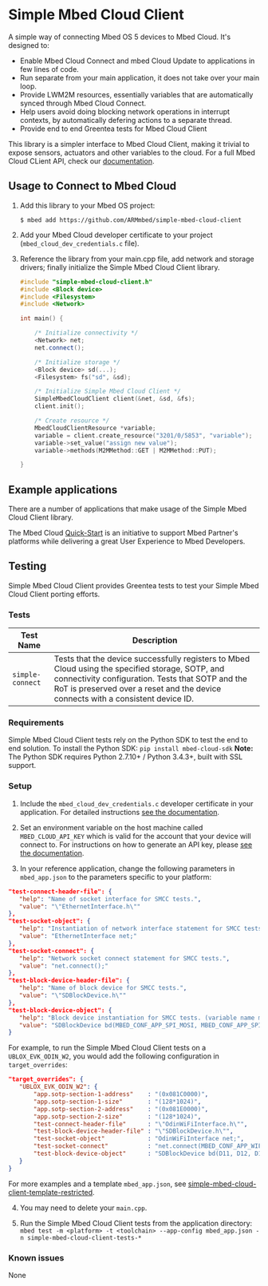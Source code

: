 # Simple Mbed Cloud Client

A simple way of connecting Mbed OS 5 devices to Mbed Cloud. It's designed to:

* Enable Mbed Cloud Connect and mbed Cloud Update to applications in few lines of code.
* Run separate from your main application, it does not take over your main loop.
* Provide LWM2M resources, essentially variables that are automatically synced through Mbed Cloud Connect.
* Help users avoid doing blocking network operations in interrupt contexts, by automatically defering actions to a separate thread.
* Provide end to end Greentea tests for Mbed Cloud Client

This library is a simpler interface to Mbed Cloud Client, making it trivial to expose sensors, actuators and other variables to the cloud. For a full Mbed Cloud CLient API, check our [documentation](https://cloud.mbed.com/docs/current/mbed-cloud-client/index.html).

## Usage to Connect to Mbed Cloud

1. Add this library to your Mbed OS project:

    ```
    $ mbed add https://github.com/ARMmbed/simple-mbed-cloud-client
    ```
    
1. Add your Mbed Cloud developer certificate to your project (`mbed_cloud_dev_credentials.c` file).

1. Reference the library from your main.cpp file, add network and storage drivers; finally initialize the Simple Mbed Cloud Client library.

    ```cpp
    #include "simple-mbed-cloud-client.h"
    #include <Block device>
    #include <Filesystem>
    #include <Network>

    int main() {
    
        /* Initialize connectivity */
        <Network> net;
        net.connect();
    
        /* Initialize storage */
        <Block device> sd(...);
        <Filesystem> fs("sd", &sd);

        /* Initialize Simple Mbed Cloud Client */
        SimpleMbedCloudClient client(&net, &sd, &fs);
        client.init();

        /* Create resource */        
        MbedCloudClientResource *variable;
        variable = client.create_resource("3201/0/5853", "variable");
        variable->set_value("assign new value");
        variable->methods(M2MMethod::GET | M2MMethod::PUT);

    }
    ```
   
## Example applications
  
  There are a number of applications that make usage of the Simple Mbed Cloud Client library.
  
  The Mbed Cloud [Quick-Start](https://cloud.mbed.com/quick-start) is an initiative to support Mbed Partner's platforms while delivering a great User Experience to Mbed Developers.  

## Testing

Simple Mbed Cloud Client provides Greentea tests to test your Simple Mbed Cloud Client porting efforts. 

### Tests

| **Test Name** | **Description** |
| ------------- | ------------- |
| `simple-connect` | Tests that the device successfully registers to Mbed Cloud using the specified storage, SOTP, and connectivity configuration. Tests that SOTP and the RoT is preserved over a reset and the device connects with a consistent device ID.  |

### Requirements
 Simple Mbed Cloud Client tests rely on the Python SDK to test the end to end solution. 
 To install the Python SDK:
`pip install mbed-cloud-sdk`
 **Note:** The Python SDK requires Python 2.7.10+ / Python 3.4.3+, built with SSL support.
 
 ### Setup
 
 1. Include the `mbed_cloud_dev_credentials.c` developer certificate in your application. For detailed instructions [see the documentation](https://cloud.mbed.com/docs/current/connecting/provisioning-development-devices.html#creating-and-downloading-a-developer-certificate).
 
 2. Set an environment variable on the host machine called `MBED_CLOUD_API_KEY` which is valid for the account that your device will connect to. For instructions on how to generate an API key, please [see the documentation](https://cloud.mbed.com/docs/current/integrate-web-app/api-keys.html#generating-an-api-key).
 
 3. In your reference application, change the following parameters in `mbed_app.json` to the parameters specific to your platform:
 ```json      
"test-connect-header-file": {
    "help": "Name of socket interface for SMCC tests.",
    "value": "\"EthernetInterface.h\""
},
"test-socket-object": {
    "help": "Instantiation of network interface statement for SMCC tests. (variable name must be net)",
    "value": "EthernetInterface net;"
},
"test-socket-connect": {
    "help": "Network socket connect statement for SMCC tests.",
    "value": "net.connect();"
},
"test-block-device-header-file": {
    "help": "Name of block device for SMCC tests.",
    "value": "\"SDBlockDevice.h\""
},
"test-block-device-object": {
    "help": "Block device instantiation for SMCC tests. (variable name must be bd)",
    "value": "SDBlockDevice bd(MBED_CONF_APP_SPI_MOSI, MBED_CONF_APP_SPI_MISO, MBED_CONF_APP_SPI_CLK, MBED_CONF_APP_SPI_CS);"
}
```
For example, to run the Simple Mbed Cloud Client tests on a `UBLOX_EVK_ODIN_W2`, you would add the following configuration in `target_overrides`:
 ```json
"target_overrides": {
    "UBLOX_EVK_ODIN_W2": {
        "app.sotp-section-1-address"    : "(0x081C0000)",
        "app.sotp-section-1-size"       : "(128*1024)",
        "app.sotp-section-2-address"    : "(0x081E0000)",
        "app.sotp-section-2-size"       : "(128*1024)",
        "test-connect-header-file"      : "\"OdinWiFiInterface.h\"",
        "test-block-device-header-file" : "\"SDBlockDevice.h\"",
        "test-socket-object"            : "OdinWiFiInterface net;",
        "test-socket-connect"           : "net.connect(MBED_CONF_APP_WIFI_SSID, MBED_CONF_APP_WIFI_PASSWORD, NSAPI_SECURITY_WPA_WPA2);",
        "test-block-device-object"      : "SDBlockDevice bd(D11, D12, D13, D9);"
    }
}
```
For more examples and a template `mbed_app.json`, see [simple-mbed-cloud-client-template-restricted](https://github.com/ARMmbed/simple-mbed-cloud-client-template-restricted).

4. You may need to delete your `main.cpp`.

5. Run the Simple Mbed Cloud Client tests from the application directory: 
 ` mbed test -m <platform> -t <toolchain> --app-config mbed_app.json -n simple-mbed-cloud-client-tests-*`

### Known issues

None
